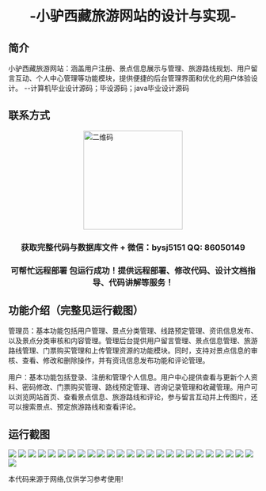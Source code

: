 <p><h1 align="center">-小驴西藏旅游网站的设计与实现-</h1></p>

## 简介
小驴西藏旅游网站：涵盖用户注册、景点信息展示与管理、旅游路线规划、用户留言互动、个人中心管理等功能模块，提供便捷的后台管理界面和优化的用户体验设计。    --计算机毕业设计源码；毕设源码；java毕业设计源码


## 联系方式
<img src="https://bs-1329754181.cos.ap-shanghai.myqcloud.com/wx.jpg" alt="二维码" style="display: block; margin: 0 auto;" width="200px">
<p><h3 align="center">获取完整代码与数据库文件 + 微信：bysj5151 QQ: 86050149</h3></p>
<p><h3 align="center">可帮忙远程部署 包运行成功！提供远程部署、修改代码、设计文档指导、代码讲解等服务！</h3></p>

## 功能介绍（完整见运行截图）
管理员：基本功能包括用户管理、景点分类管理、线路预定管理、资讯信息发布、以及景点分类审核和内容管理。管理后台提供用户留言管理、景点信息管理、旅游路线管理、门票购买管理和上传管理资源的功能模块。同时，支持对景点信息的审核、查看、修改和删除操作，并有资讯信息发布功能和评论管理。

用户：基本功能包括登录、注册和管理个人信息。用户中心提供查看与更新个人资料、密码修改、门票购买管理、路线预定管理、咨询记录管理和收藏管理。用户可以浏览网站首页、查看景点信息、旅游路线和评论，参与留言互动并上传图片，还可以搜索景点、预定旅游路线和查看评论。


## 运行截图
![](https://bs-1329754181.cos.ap-shanghai.myqcloud.com/ssm/xiaolvTibetTravelWebsite/img/001.jpg)
![](https://bs-1329754181.cos.ap-shanghai.myqcloud.com/ssm/xiaolvTibetTravelWebsite/img/002.jpg)
![](https://bs-1329754181.cos.ap-shanghai.myqcloud.com/ssm/xiaolvTibetTravelWebsite/img/003.jpg)
![](https://bs-1329754181.cos.ap-shanghai.myqcloud.com/ssm/xiaolvTibetTravelWebsite/img/004.jpg)
![](https://bs-1329754181.cos.ap-shanghai.myqcloud.com/ssm/xiaolvTibetTravelWebsite/img/005.jpg)
![](https://bs-1329754181.cos.ap-shanghai.myqcloud.com/ssm/xiaolvTibetTravelWebsite/img/006.jpg)
![](https://bs-1329754181.cos.ap-shanghai.myqcloud.com/ssm/xiaolvTibetTravelWebsite/img/007.jpg)
![](https://bs-1329754181.cos.ap-shanghai.myqcloud.com/ssm/xiaolvTibetTravelWebsite/img/008.jpg)
![](https://bs-1329754181.cos.ap-shanghai.myqcloud.com/ssm/xiaolvTibetTravelWebsite/img/009.jpg)
![](https://bs-1329754181.cos.ap-shanghai.myqcloud.com/ssm/xiaolvTibetTravelWebsite/img/010.jpg)
![](https://bs-1329754181.cos.ap-shanghai.myqcloud.com/ssm/xiaolvTibetTravelWebsite/img/011.jpg)
![](https://bs-1329754181.cos.ap-shanghai.myqcloud.com/ssm/xiaolvTibetTravelWebsite/img/012.jpg)
![](https://bs-1329754181.cos.ap-shanghai.myqcloud.com/ssm/xiaolvTibetTravelWebsite/img/013.jpg)
![](https://bs-1329754181.cos.ap-shanghai.myqcloud.com/ssm/xiaolvTibetTravelWebsite/img/014.jpg)
![](https://bs-1329754181.cos.ap-shanghai.myqcloud.com/ssm/xiaolvTibetTravelWebsite/img/015.jpg)
![](https://bs-1329754181.cos.ap-shanghai.myqcloud.com/ssm/xiaolvTibetTravelWebsite/img/016.jpg)
![](https://bs-1329754181.cos.ap-shanghai.myqcloud.com/ssm/xiaolvTibetTravelWebsite/img/017.jpg)
![](https://bs-1329754181.cos.ap-shanghai.myqcloud.com/ssm/xiaolvTibetTravelWebsite/img/018.jpg)
![](https://bs-1329754181.cos.ap-shanghai.myqcloud.com/ssm/xiaolvTibetTravelWebsite/img/019.jpg)
![](https://bs-1329754181.cos.ap-shanghai.myqcloud.com/ssm/xiaolvTibetTravelWebsite/img/020.jpg)
![](https://bs-1329754181.cos.ap-shanghai.myqcloud.com/ssm/xiaolvTibetTravelWebsite/img/021.jpg)
![](https://bs-1329754181.cos.ap-shanghai.myqcloud.com/ssm/xiaolvTibetTravelWebsite/img/022.jpg)
![](https://bs-1329754181.cos.ap-shanghai.myqcloud.com/ssm/xiaolvTibetTravelWebsite/img/023.jpg)
![](https://bs-1329754181.cos.ap-shanghai.myqcloud.com/ssm/xiaolvTibetTravelWebsite/img/024.jpg)
![](https://bs-1329754181.cos.ap-shanghai.myqcloud.com/ssm/xiaolvTibetTravelWebsite/img/025.jpg)
![](https://bs-1329754181.cos.ap-shanghai.myqcloud.com/ssm/xiaolvTibetTravelWebsite/img/026.jpg)

<p>本代码来源于网络,仅供学习参考使用!</p>
